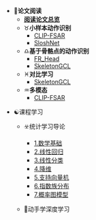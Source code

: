 * :arrow_up_small:**论文阅读**
    * [**阅读论文总览**](md/all.md)
    * :taurus:**小样本动作识别**
        * [CLIP-FSAR](md/CLIP-FSAR.md)
        * [SloshNet](md/SloshNet.md)
    * :libra:**基于骨骼点的动作识别**
        * [FR_Head](md/FR_Head.md)
        * [SkeletonGCL](md/SkeletonGCL.md)
    * :pisces:**对比学习**
        * [SkeletonGCL](md/SkeletonGCL.md)
    * :aquarius:**多模态**
        * [CLIP-FSAR](md/CLIP-FSAR.md)

- :yin_yang:课程学习

  - :biohazard:统计学习导论
    - [1.数学基础](study/1.Intro_Math.md)
    - [2.线性回归](study/2.LinearRegression.md)
    - [3.线性分类](study/3.LinearClassification.md)
    - [4.降维](study/4.DimentionReduction.md)
    - [5.支持向量机](study/5.SVM.md)
    - [6.指数族分布](study/6.Exponentialfamily.md)
    - [7.概率图模型](study/7.PGMIntro.md)

  - :atm:动手学深度学习